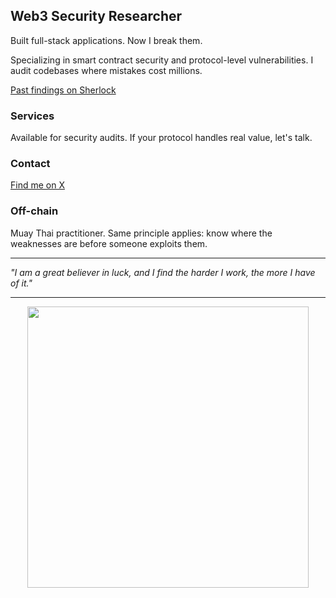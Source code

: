 ## Web3 Security Researcher

Built full-stack applications. Now I break them.

Specializing in smart contract security and protocol-level vulnerabilities. I audit codebases where mistakes cost millions.

[Past findings on Sherlock](https://audits.sherlock.xyz/watson/0xgondar)

### Services
Available for security audits. If your protocol handles real value, let's talk.

### Contact
[Find me on X](https://x.com/0xGondarxyz)

### Off-chain
Muay Thai practitioner. Same principle applies: know where the weaknesses are before someone exploits them.

---

*"I am a great believer in luck, and I find the harder I work, the more I have of it."*

---

<p align="center">
  <img src="https://github.com/user-attachments/assets/cf56e6aa-7a3f-4d0b-bd25-28b5f08d32bb" width="450" />
</p>
